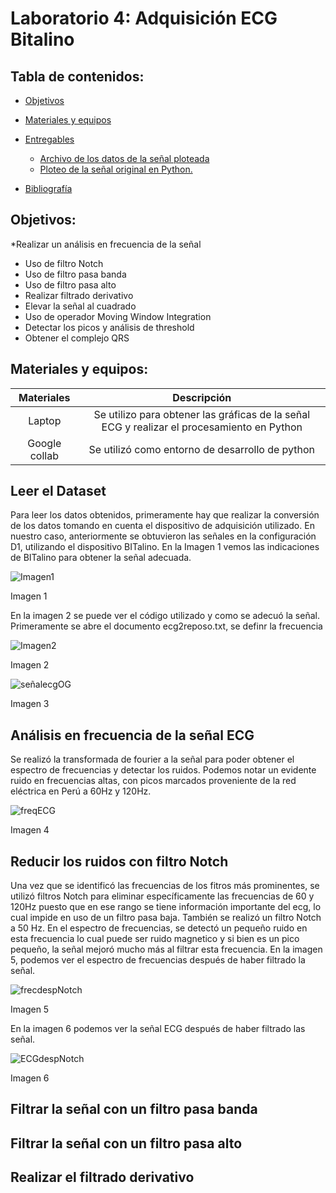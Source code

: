 # Laboratorio 4: Adquisición ECG Bitalino
## Tabla de contenidos:
* [Objetivos](#objetivos)
* [Materiales y equipos](#materiales-y-equipos)
* [Entregables](#entregable)

  * [Archivo de los datos de la señal ploteada](#archivos)
  * [Ploteo de la señal original en Python.](#gráficos-en-python)

* [Bibliografía](#bibliografía)

## Objetivos:

*Realizar un análisis en frecuencia de la señal
* Uso de filtro Notch
* Uso de filtro pasa banda
* Uso de filtro pasa alto
* Realizar filtrado derivativo
* Elevar la señal al cuadrado
* Uso de operador Moving Window Integration
* Detectar los picos y análisis de threshold
* Obtener el complejo QRS

## Materiales y equipos:

<div align="center">

|  **Materiales**  | **Descripción** | 
|:------------:|:---------------:|
|   Laptop   |   Se utilizo para obtener las gráficas de la señal ECG y realizar el procesamiento en Python |
|    Google collab   |  Se utilizó como entorno de desarrollo de python |

</div>

## Leer el Dataset

Para leer los datos obtenidos, primeramente hay que realizar la conversión de los datos tomando en cuenta el dispositivo de adquisición utilizado. En nuestro caso, anteriormente se obtuvieron las señales en la configuración D1, utilizando el dispositivo BITalino. En la Imagen 1 vemos las indicaciones de BITalino para obtener la señal adecuada.

![Imagen1](https://github.com/arianacarbajal/ISB_Grupo3/assets/89601813/65d9234a-9540-4612-a8a4-fb657fd45692)

Imagen 1

En la imagen 2 se puede ver el código utilizado y como se adecuó la señal. Primeramente se abre el documento ecg2reposo.txt, se definr la frecuencia 

![Imagen2](https://github.com/arianacarbajal/ISB_Grupo3/assets/89601813/4add4cc3-69e9-4bb3-b44f-692dde9fef74)

Imagen 2

![señalecgOG](https://github.com/arianacarbajal/ISB_Grupo3/assets/89601813/31c62ccb-6c84-4c39-a258-1c8fa899f954)

Imagen 3


## Análisis en frecuencia de la señal ECG

Se realizó la transformada de fourier a la señal para poder obtener el espectro de frecuencias y detectar los ruidos. Podemos notar un evidente ruido en frecuencias altas, con picos marcados proveniente de la red eléctrica en Perú a 60Hz  y 120Hz. 

![freqECG](https://github.com/arianacarbajal/ISB_Grupo3/assets/89601813/35ddb531-56ec-4d4a-8d49-2c70608da439)

Imagen 4

## Reducir los ruidos con filtro Notch 

Una vez que se identificó las frecuencias de los fitros más prominentes, se utilizó filtros Notch para eliminar específicamente las frecuencias de 60 y 120Hz puesto que en ese rango se tiene información importante del ecg, lo cual impide en uso de un filtro pasa baja. También se realizó un filtro Notch a 50 Hz. En el espectro de frecuencias, se detectó un pequeño ruido en esta frecuencia lo cual puede ser ruido magnetico y si bien es un pico pequeño, la señal mejoró mucho más al filtrar esta frecuencia. En la imagen 5, podemos ver el espectro de frecuencias después de haber filtrado la señal.

![frecdespNotch](https://github.com/arianacarbajal/ISB_Grupo3/assets/89601813/e22fbec0-1017-48ac-b331-d707216b85bb)

Imagen 5

En la imagen 6 podemos ver la señal ECG después de haber filtrado las señal.

![ECGdespNotch](https://github.com/arianacarbajal/ISB_Grupo3/assets/89601813/4d769b66-27b6-44fc-b56c-5fce12fe67cd)

Imagen 6

## Filtrar la señal con un filtro pasa banda


## Filtrar la señal con un filtro pasa alto


## Realizar el filtrado derivativo



